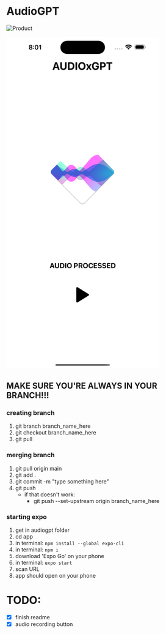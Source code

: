# AudioGPT


![Product](https://user-images.githubusercontent.com/115026599/222978002-76f8b702-c525-45d0-b732-3e5faa284b1a.png)

<img src="https://raw.githubusercontent.com/Collisteru/audiogpt/main/app/assets/frontend8am.png" alt="frontend" width="400">


## MAKE SURE YOU'RE ALWAYS IN YOUR BRANCH!!!

### creating branch
1. git branch branch_name_here
2. git checkout branch_name_here
3. git pull

### merging branch
1. git pull origin main
2. git add .
3. git commit -m "type something here"
4. git push
    - if that doesn't work:
        - git push --set-upstream origin branch_name_here

### starting expo
1. get in audiogpt folder 
2. cd app
3. in terminal: ```npm install --global expo-cli```
4. in terminal: ```npm i```
6. download 'Expo Go' on your phone
5. in terminal: ```expo start```
7. scan URL
8. app should open on your phone

# TODO:
- [x] finish readme 
- [x] audio recording button 
